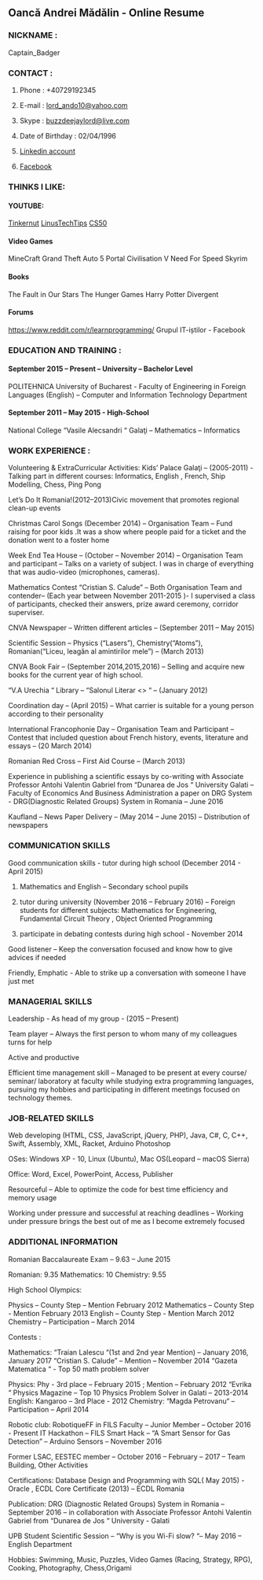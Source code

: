 ##   Oancă Andrei Mădălin - Online Resume

###  NICKNAME :  
  
Captain_Badger
                
###  CONTACT :
  
1. Phone : +40729192345
     
2. E-mail : lord_ando10@yahoo.com
     
3. Skype : buzzdeejaylord@live.com
     
4. Date of Birthday : 02/04/1996
     
5. [Linkedin account](https://www.linkedin.com/in/andrei-m%C4%83d%C4%83lin-oanc%C4%83-09076b137/)

6. [Facebook](https://www.facebook.com/buzzdjlord)


###   THINKS I LIKE:


####  YOUTUBE:

[Tinkernut](https://www.youtube.com/user/gigafide)
[LinusTechTips](https://www.youtube.com/user/LinusTechTips)
[CS50](https://www.youtube.com/watch?v=z6qATR0VLnk)

#### Video Games

MineCraft
Grand Theft Auto 5
Portal
Civilisation V
Need For Speed
Skyrim

#### Books

The Fault in Our Stars 
The Hunger Games
Harry Potter
Divergent

#### Forums

https://www.reddit.com/r/learnprogramming/
Grupul IT-iștilor - Facebook


###  EDUCATION AND TRAINING :
  
####  September 2015 – Present – University – Bachelor Level 

POLITEHNICA University of Bucharest -  Faculty of Engineering in Foreign Languages (English) – Computer and Information Technology Department 


####  September 2011 – May 2015 - High-School	

National College  “Vasile Alecsandri “ Galaţi – Mathematics – Informatics


###  WORK EXPERIENCE : 

Volunteering & ExtraCurricular Activities:   Kids’ Palace Galaţi – (2005-2011) - Talking part in different courses: Informatics, English , French, Ship Modelling, Chess, Ping Pong

Let’s Do It Romania!(2012–2013)Civic movement that promotes regional clean-up events

Christmas Carol Songs (December 2014) – Organisation Team – Fund raising for poor kids .It was a show where people paid for a ticket and the donation went to a foster home 

Week End Tea House – (October – November 2014) – Organisation Team and participant – Talks on a variety of subject. I was in charge of everything that was audio-video (microphones, cameras). 

Mathematics Contest “Cristian S. Calude” – Both Organisation Team and contender– (Each year between November 2011-2015 )- I supervised a class of participants, checked their answers, prize award ceremony, corridor superviser.

CNVA Newspaper – Written different articles – (September 2011 – May 2015) 

Scientific Session – Physics (“Lasers”), Chemistry(“Atoms”), Romanian(“Liceu, leagăn al amintirilor mele”) – (March 2013)

CNVA Book Fair – (September 2014,2015,2016) – Selling and acquire new books for the current year of high school.

“V.A Urechia “ Library – “Salonul Literar <<Axis Mundi >> “ – (January 2012)

Coordination day – (April 2015) – What carrier is suitable for a young person according to their personality 

International Francophonie Day – Organisation Team and Participant – Contest that included question about French history, events, literature and essays – (20 March 2014)


Romanian Red Cross – First Aid Course – (March 2013)


Experience in publishing a scientific essays by co-writing with Associate Professor Antohi Valentin Gabriel from “Dunarea de Jos “ University Galati – Faculty of Economics And Business Administration a paper on DRG System - DRG(Diagnostic Related Groups) System in Romania – June 2016 

Kaufland – News Paper Delivery – (May 2014 – June 2015) – Distribution of newspapers

 
###  COMMUNICATION SKILLS  

Good communication skills - tutor during high school (December 2014 -  April 2015)

1. Mathematics and English – Secondary school pupils

2. tutor during university (November 2016 – February 2016) – Foreign students for different subjects: Mathematics for Engineering, Fundamental Circuit Theory , Object Oriented Programming  

3. participate in debating contests during high school - November 2014

Good listener – Keep the conversation focused and know how to give advices if needed 

Friendly, Emphatic -  Able to strike up a conversation with someone I have just met    


###  MANAGERIAL SKILLS 

Leadership - As head of my group - (2015 – Present) 

Team player – Always the first person to whom many of my colleagues turns for help 

Active and productive 

Efficient time management skill – Managed to be present at every course/ seminar/ laboratory at faculty while studying extra programming languages, pursuing my hobbies and participating in different meetings focused on technology themes.


###  JOB-RELATED SKILLS

Web developing (HTML, CSS, JavaScript, jQuery, PHP), Java, C#, C, C++, Swift, Assembly, XML, Racket, Arduino
Photoshop

OSes: Windows XP - 10, Linux (Ubuntu), Mac OS(Leopard – macOS Sierra)

Office: Word, Excel, PowerPoint, Access, Publisher

Resourceful – Able to optimize the code for best time efficiency and memory usage 

Working under pressure and successful at reaching deadlines – Working under pressure brings the best out of me as I become extremely focused 



###   ADDITIONAL INFORMATION

Romanian Baccalaureate Exam – 9.63 – June 2015

Romanian: 9.35
Mathematics: 10
Chemistry: 9.55


High School Olympics:


Physics – County Step – Mention February 2012 
Mathematics – County Step - Mention February 2013
English – County Step - Mention March 2012
Chemistry – Participation – March 2014

Contests :


Mathematics: “Traian Lalescu “(1st and 2nd  year Mention) – January 2016, January 2017
“Cristian S. Calude” – Mention – November 2014 
“Gazeta Matematica “ - Top 50 math problem solver 


Physics: Phy - 3rd place – February 2015  ; Mention – February 2012
“Evrika “ Physics Magazine – Top 10 Physics Problem Solver in Galati – 2013-2014
English: Kangaroo – 3rd Place - 2012
Chemistry: “Magda Petrovanu“ – Participation – April 2014
	
  
Robotic club: RobotiqueFF in FILS Faculty – Junior Member – October 2016 - Present
IT Hackathon – FILS Smart Hack – “A Smart Sensor for Gas Detection” – Arduino Sensors – November 2016


Former LSAC, EESTEC member – October 2016 – February – 2017 – Team Building, Other Activities
	
  
Certifications: Database Design and Programming with SQL( May 2015)  - Oracle , ECDL Core Certificate (2013) – ECDL Romania 


Publication: DRG (Diagnostic Related Groups) System in Romania – September 2016 – in collaboration with  Associate Professor Antohi Valentin Gabriel from “Dunarea de Jos “ University - Galati


UPB Student Scientific Session – “Why is you Wi-Fi slow? “– May 2016 – English Department 

Hobbies: Swimming, Music, Puzzles, Video Games (Racing, Strategy, RPG), Cooking, Photography, Chess,Origami
